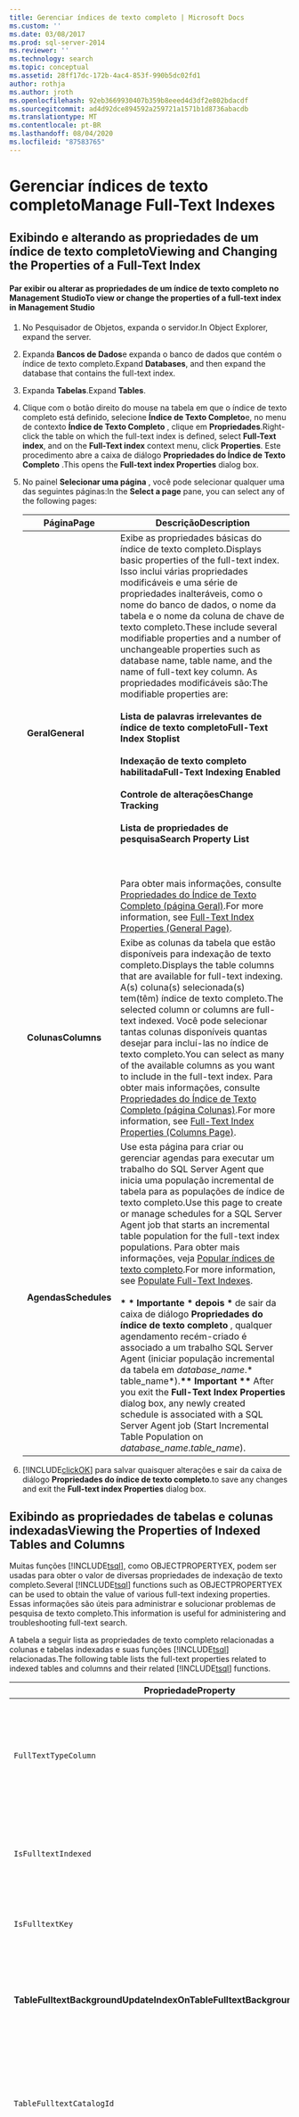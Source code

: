 ```yaml
---
title: Gerenciar índices de texto completo | Microsoft Docs
ms.custom: ''
ms.date: 03/08/2017
ms.prod: sql-server-2014
ms.reviewer: ''
ms.technology: search
ms.topic: conceptual
ms.assetid: 28ff17dc-172b-4ac4-853f-990b5dc02fd1
author: rothja
ms.author: jroth
ms.openlocfilehash: 92eb3669930407b359b8eeed4d3df2e802bdacdf
ms.sourcegitcommit: ad4d92dce894592a259721a1571b1d8736abacdb
ms.translationtype: MT
ms.contentlocale: pt-BR
ms.lasthandoff: 08/04/2020
ms.locfileid: "87583765"
---
```

# <a name="manage-full-text-indexes"></a><span data-ttu-id="10a3e-102">Gerenciar índices de texto completo</span><span class="sxs-lookup"><span data-stu-id="10a3e-102">Manage Full-Text Indexes</span></span>
     
##  <a name="viewing-and-changing-the-properties-of-a-full-text-index"></a><a name="view"></a><span data-ttu-id="10a3e-103">Exibindo e alterando as propriedades de um índice de texto completo</span><span class="sxs-lookup"><span data-stu-id="10a3e-103">Viewing and Changing the Properties of a Full-Text Index</span></span>  
  
#### <a name="to-view-or-change-the-properties-of-a-full-text-index-in-management-studio"></a><span data-ttu-id="10a3e-104">Par exibir ou alterar as propriedades de um índice de texto completo no Management Studio</span><span class="sxs-lookup"><span data-stu-id="10a3e-104">To view or change the properties of a full-text index in Management Studio</span></span>  
  
1.  <span data-ttu-id="10a3e-105">No Pesquisador de Objetos, expanda o servidor.</span><span class="sxs-lookup"><span data-stu-id="10a3e-105">In Object Explorer, expand the server.</span></span>  
  
2.  <span data-ttu-id="10a3e-106">Expanda **Bancos de Dados**e expanda o banco de dados que contém o índice de texto completo.</span><span class="sxs-lookup"><span data-stu-id="10a3e-106">Expand **Databases**, and then expand the database that contains the full-text index.</span></span>  
  
3.  <span data-ttu-id="10a3e-107">Expanda **Tabelas**.</span><span class="sxs-lookup"><span data-stu-id="10a3e-107">Expand **Tables**.</span></span>  
  
4.  <span data-ttu-id="10a3e-108">Clique com o botão direito do mouse na tabela em que o índice de texto completo está definido, selecione **Índice de Texto Completo**e, no menu de contexto **Índice de Texto Completo** , clique em **Propriedades**.</span><span class="sxs-lookup"><span data-stu-id="10a3e-108">Right-click the table on which the full-text index is defined, select **Full-Text index**, and on the **Full-Text index** context menu, click **Properties**.</span></span> <span data-ttu-id="10a3e-109">Este procedimento abre a caixa de diálogo **Propriedades do Índice de Texto Completo** .</span><span class="sxs-lookup"><span data-stu-id="10a3e-109">This opens the **Full-text index Properties** dialog box.</span></span>  
  
5.  <span data-ttu-id="10a3e-110">No painel **Selecionar uma página** , você pode selecionar qualquer uma das seguintes páginas:</span><span class="sxs-lookup"><span data-stu-id="10a3e-110">In the **Select a page** pane, you can select any of the following pages:</span></span>  
  
    |<span data-ttu-id="10a3e-111">Página</span><span class="sxs-lookup"><span data-stu-id="10a3e-111">Page</span></span>|<span data-ttu-id="10a3e-112">Descrição</span><span class="sxs-lookup"><span data-stu-id="10a3e-112">Description</span></span>|  
    |----------|-----------------|  
    |<span data-ttu-id="10a3e-113">**Geral**</span><span class="sxs-lookup"><span data-stu-id="10a3e-113">**General**</span></span>|<span data-ttu-id="10a3e-114">Exibe as propriedades básicas do índice de texto completo.</span><span class="sxs-lookup"><span data-stu-id="10a3e-114">Displays basic properties of the full-text index.</span></span> <span data-ttu-id="10a3e-115">Isso inclui várias propriedades modificáveis e uma série de propriedades inalteráveis, como o nome do banco de dados, o nome da tabela e o nome da coluna de chave de texto completo.</span><span class="sxs-lookup"><span data-stu-id="10a3e-115">These include several modifiable properties and a number of unchangeable properties such as database name, table name, and the name of full-text key column.</span></span> <span data-ttu-id="10a3e-116">As propriedades modificáveis são:</span><span class="sxs-lookup"><span data-stu-id="10a3e-116">The modifiable properties are:</span></span><br /><br /> <span data-ttu-id="10a3e-117">**Lista de palavras irrelevantes de índice de texto completo**</span><span class="sxs-lookup"><span data-stu-id="10a3e-117">**Full-Text Index Stoplist**</span></span><br /><br /> <span data-ttu-id="10a3e-118">**Indexação de texto completo habilitada**</span><span class="sxs-lookup"><span data-stu-id="10a3e-118">**Full-Text Indexing Enabled**</span></span><br /><br /> <span data-ttu-id="10a3e-119">**Controle de alterações**</span><span class="sxs-lookup"><span data-stu-id="10a3e-119">**Change Tracking**</span></span><br /><br /> <span data-ttu-id="10a3e-120">**Lista de propriedades de pesquisa**</span><span class="sxs-lookup"><span data-stu-id="10a3e-120">**Search Property List**</span></span><br /><br /> <br /><br /> <span data-ttu-id="10a3e-121">Para obter mais informações, consulte [Propriedades do Índice de Texto Completo &#40;página Geral&#41;](full-text-index-properties-general-page.md).</span><span class="sxs-lookup"><span data-stu-id="10a3e-121">For more information, see [Full-Text Index Properties &#40;General Page&#41;](full-text-index-properties-general-page.md).</span></span>|  
    |<span data-ttu-id="10a3e-122">**Colunas**</span><span class="sxs-lookup"><span data-stu-id="10a3e-122">**Columns**</span></span>|<span data-ttu-id="10a3e-123">Exibe as colunas da tabela que estão disponíveis para indexação de texto completo.</span><span class="sxs-lookup"><span data-stu-id="10a3e-123">Displays the table columns that are available for full-text indexing.</span></span> <span data-ttu-id="10a3e-124">A(s) coluna(s) selecionada(s) tem(têm) índice de texto completo.</span><span class="sxs-lookup"><span data-stu-id="10a3e-124">The selected column or columns are full-text indexed.</span></span> <span data-ttu-id="10a3e-125">Você pode selecionar tantas colunas disponíveis quantas desejar para incluí-las no índice de texto completo.</span><span class="sxs-lookup"><span data-stu-id="10a3e-125">You can select as many of the available columns as you want to include in the full-text index.</span></span> <span data-ttu-id="10a3e-126">Para obter mais informações, consulte [Propriedades do Índice de Texto Completo &#40;página Colunas&#41;](../../2014/database-engine/full-text-index-properties-columns-page.md).</span><span class="sxs-lookup"><span data-stu-id="10a3e-126">For more information, see [Full-Text Index Properties &#40;Columns Page&#41;](../../2014/database-engine/full-text-index-properties-columns-page.md).</span></span>|  
    |<span data-ttu-id="10a3e-127">**Agendas**</span><span class="sxs-lookup"><span data-stu-id="10a3e-127">**Schedules**</span></span>|<span data-ttu-id="10a3e-128">Use esta página para criar ou gerenciar agendas para executar um trabalho do SQL Server Agent que inicia uma população incremental de tabela para as populações de índice de texto completo.</span><span class="sxs-lookup"><span data-stu-id="10a3e-128">Use this page to create or manage schedules for a SQL Server Agent job that starts an incremental table population for the full-text index populations.</span></span> <span data-ttu-id="10a3e-129">Para obter mais informações, veja [Popular índices de texto completo](../relational-databases/indexes/indexes.md).</span><span class="sxs-lookup"><span data-stu-id="10a3e-129">For more information, see [Populate Full-Text Indexes](../relational-databases/indexes/indexes.md).</span></span><br /><br /> <span data-ttu-id="10a3e-130"><strong> \* \* Importante \* depois \* </strong> de sair da caixa de diálogo **Propriedades do índice de texto completo** , qualquer agendamento recém-criado é associado a um trabalho SQL Server Agent (iniciar população incremental da tabela em *database_name*.\* table_name\*).</span><span class="sxs-lookup"><span data-stu-id="10a3e-130"><strong>\*\* Important \*\*</strong> After you exit the **Full-Text Index Properties** dialog box, any newly created schedule is associated with a SQL Server Agent job (Start Incremental Table Population on *database_name*.*table_name*).</span></span>|  
  
6.  [!INCLUDE[clickOK](../includes/clickok-md.md)] <span data-ttu-id="10a3e-131">para salvar quaisquer alterações e sair da caixa de diálogo **Propriedades do índice de texto completo**.</span><span class="sxs-lookup"><span data-stu-id="10a3e-131">to save any changes and exit the **Full-text index Properties** dialog box.</span></span>  
  
##  <a name="viewing-the-properties-of-indexed-tables-and-columns"></a><a name="props"></a><span data-ttu-id="10a3e-132">Exibindo as propriedades de tabelas e colunas indexadas</span><span class="sxs-lookup"><span data-stu-id="10a3e-132">Viewing the Properties of Indexed Tables and Columns</span></span>  
 <span data-ttu-id="10a3e-133">Muitas funções [!INCLUDE[tsql](../includes/tsql-md.md)], como OBJECTPROPERTYEX, podem ser usadas para obter o valor de diversas propriedades de indexação de texto completo.</span><span class="sxs-lookup"><span data-stu-id="10a3e-133">Several [!INCLUDE[tsql](../includes/tsql-md.md)] functions such as OBJECTPROPERTYEX can be used to obtain the value of various full-text indexing properties.</span></span> <span data-ttu-id="10a3e-134">Essas informações são úteis para administrar e solucionar problemas de pesquisa de texto completo.</span><span class="sxs-lookup"><span data-stu-id="10a3e-134">This information is useful for administering and troubleshooting full-text search.</span></span>  
  
 <span data-ttu-id="10a3e-135">A tabela a seguir lista as propriedades de texto completo relacionadas a colunas e tabelas indexadas e suas funções [!INCLUDE[tsql](../includes/tsql-md.md)] relacionadas.</span><span class="sxs-lookup"><span data-stu-id="10a3e-135">The following table lists the full-text properties related to indexed tables and columns and their related [!INCLUDE[tsql](../includes/tsql-md.md)] functions.</span></span>  
  
|<span data-ttu-id="10a3e-136">Propriedade</span><span class="sxs-lookup"><span data-stu-id="10a3e-136">Property</span></span>|<span data-ttu-id="10a3e-137">Descrição</span><span class="sxs-lookup"><span data-stu-id="10a3e-137">Description</span></span>|<span data-ttu-id="10a3e-138">Função</span><span class="sxs-lookup"><span data-stu-id="10a3e-138">Function</span></span>|  
|--------------|-----------------|--------------|  
|`FullTextTypeColumn`|<span data-ttu-id="10a3e-139">TYPE COLUMN na tabela que armazena as informações de tipo de documento da coluna.</span><span class="sxs-lookup"><span data-stu-id="10a3e-139">TYPE COLUMN in the table that holds the document type information of the column.</span></span>|[<span data-ttu-id="10a3e-140">COLUMNPROPERTY</span><span class="sxs-lookup"><span data-stu-id="10a3e-140">COLUMNPROPERTY</span></span>](/sql/t-sql/functions/columnproperty-transact-sql)|  
|`IsFulltextIndexed`|<span data-ttu-id="10a3e-141">Se uma coluna foi habilitada para indexação de texto completo.</span><span class="sxs-lookup"><span data-stu-id="10a3e-141">Whether a column has been enabled for full-text indexing.</span></span>|<span data-ttu-id="10a3e-142">COLUMNPROPERTY</span><span class="sxs-lookup"><span data-stu-id="10a3e-142">COLUMNPROPERTY</span></span>|  
|`IsFulltextKey`|<span data-ttu-id="10a3e-143">Se o índice é a chave de texto completo de uma tabela.</span><span class="sxs-lookup"><span data-stu-id="10a3e-143">Whether the index is the full-text key for a table.</span></span>|[<span data-ttu-id="10a3e-144">INDEXPROPERTY</span><span class="sxs-lookup"><span data-stu-id="10a3e-144">INDEXPROPERTY</span></span>](/sql/t-sql/functions/indexproperty-transact-sql)|  
|<span data-ttu-id="10a3e-145">**TableFulltextBackgroundUpdateIndexOn**</span><span class="sxs-lookup"><span data-stu-id="10a3e-145">**TableFulltextBackgroundUpdateIndexOn**</span></span>|<span data-ttu-id="10a3e-146">Se uma tabela tem indexação de atualização de texto completo em segundo plano.</span><span class="sxs-lookup"><span data-stu-id="10a3e-146">Whether a table has full-text background update indexing.</span></span>|[<span data-ttu-id="10a3e-147">OBJECTPROPERTYEX</span><span class="sxs-lookup"><span data-stu-id="10a3e-147">OBJECTPROPERTYEX</span></span>](/sql/t-sql/functions/objectproperty-transact-sql)|  
|`TableFulltextCatalogId`|<span data-ttu-id="10a3e-148">ID do catálogo de texto completo no qual residem os dados de índice de texto completo da tabela.</span><span class="sxs-lookup"><span data-stu-id="10a3e-148">Full-text catalog ID in which the full-text index data for the table resides.</span></span>|<span data-ttu-id="10a3e-149">OBJECTPROPERTYEX</span><span class="sxs-lookup"><span data-stu-id="10a3e-149">OBJECTPROPERTYEX</span></span>|  
|`TableFulltextChangeTrackingOn`|<span data-ttu-id="10a3e-150">Se o controle de alterações de texto completo está habilitado em uma tabela.</span><span class="sxs-lookup"><span data-stu-id="10a3e-150">Whether a table has full-text change-tracking enabled.</span></span>|<span data-ttu-id="10a3e-151">OBJECTPROPERTYEX</span><span class="sxs-lookup"><span data-stu-id="10a3e-151">OBJECTPROPERTYEX</span></span>|  
|`TableFulltextDocsProcessed`|<span data-ttu-id="10a3e-152">Número de linhas processadas desde o início da indexação de texto completo.</span><span class="sxs-lookup"><span data-stu-id="10a3e-152">Number of rows processed since the start of full-text indexing.</span></span>|<span data-ttu-id="10a3e-153">OBJECTPROPERTYEX</span><span class="sxs-lookup"><span data-stu-id="10a3e-153">OBJECTPROPERTYEX</span></span>|  
|<span data-ttu-id="10a3e-154">**TableFulltextFailCount**</span><span class="sxs-lookup"><span data-stu-id="10a3e-154">**TableFulltextFailCount**</span></span>|<span data-ttu-id="10a3e-155">Número de linhas que a Pesquisa de Texto Completo não indexou.</span><span class="sxs-lookup"><span data-stu-id="10a3e-155">Number of rows Full-Text Search did not index.</span></span>|<span data-ttu-id="10a3e-156">OBJECTPROPERTYEX</span><span class="sxs-lookup"><span data-stu-id="10a3e-156">OBJECTPROPERTYEX</span></span>|  
|<span data-ttu-id="10a3e-157">**TableFulltextItemCount**</span><span class="sxs-lookup"><span data-stu-id="10a3e-157">**TableFulltextItemCount**</span></span>|<span data-ttu-id="10a3e-158">Número de linhas que foram indexadas com texto completo com êxito.</span><span class="sxs-lookup"><span data-stu-id="10a3e-158">Number of rows that were successfully full-text indexed.</span></span>|<span data-ttu-id="10a3e-159">OBJECTPROPERTYEX</span><span class="sxs-lookup"><span data-stu-id="10a3e-159">OBJECTPROPERTYEX</span></span>|  
|`TableFulltextKeyColumn`|<span data-ttu-id="10a3e-160">A ID de coluna da coluna de chave exclusiva de texto completo.</span><span class="sxs-lookup"><span data-stu-id="10a3e-160">The column ID of the full-text unique key column.</span></span>|<span data-ttu-id="10a3e-161">OBJECTPROPERTYEX</span><span class="sxs-lookup"><span data-stu-id="10a3e-161">OBJECTPROPERTYEX</span></span>|  
|`TableFullTextMergeStatus`|<span data-ttu-id="10a3e-162">Se uma tabela que tem um índice de texto completo está sendo mesclada.</span><span class="sxs-lookup"><span data-stu-id="10a3e-162">Whether a table that has a full-text index is currently in merging.</span></span>|<span data-ttu-id="10a3e-163">OBJECTPROPERTYEX</span><span class="sxs-lookup"><span data-stu-id="10a3e-163">OBJECTPROPERTYEX</span></span>|  
|<span data-ttu-id="10a3e-164">**TableFulltextPendingChanges**</span><span class="sxs-lookup"><span data-stu-id="10a3e-164">**TableFulltextPendingChanges**</span></span>|<span data-ttu-id="10a3e-165">Número de entradas de controle de alterações pendentes a serem processadas.</span><span class="sxs-lookup"><span data-stu-id="10a3e-165">Number of pending change tracking entries to process.</span></span>|<span data-ttu-id="10a3e-166">OBJECTPROPERTYEX</span><span class="sxs-lookup"><span data-stu-id="10a3e-166">OBJECTPROPERTYEX</span></span>|  
|`TableFulltextPopulateStatus`|<span data-ttu-id="10a3e-167">Status de população de uma tabela de texto completo.</span><span class="sxs-lookup"><span data-stu-id="10a3e-167">Population status of a full-text table.</span></span>|<span data-ttu-id="10a3e-168">OBJECTPROPERTYEX</span><span class="sxs-lookup"><span data-stu-id="10a3e-168">OBJECTPROPERTYEX</span></span>|  
|`TableHasActiveFulltextIndex`|<span data-ttu-id="10a3e-169">Se uma tabela tem um índice de texto completo ativo.</span><span class="sxs-lookup"><span data-stu-id="10a3e-169">Whether a table has an active full-text index.</span></span>|<span data-ttu-id="10a3e-170">OBJECTPROPERTYEX</span><span class="sxs-lookup"><span data-stu-id="10a3e-170">OBJECTPROPERTYEX</span></span>|  
  
##  <a name="getting-information-about-the-full-text-key-column"></a><a name="key"></a><span data-ttu-id="10a3e-171">Obtendo informações sobre a coluna de chave de texto completo</span><span class="sxs-lookup"><span data-stu-id="10a3e-171">Getting Information about the Full-Text Key Column</span></span>  
 <span data-ttu-id="10a3e-172">Normalmente, o resultado de funções com valor de conjunto de linhas CONTAINSTABLE ou FREETEXTTABLE precisam ser unidas à tabela base.</span><span class="sxs-lookup"><span data-stu-id="10a3e-172">Typically, the result of CONTAINSTABLE or FREETEXTTABLE rowset-valued functions need to be joined with the base table.</span></span> <span data-ttu-id="10a3e-173">Nesses casos, você precisa saber o nome da coluna de chave exclusiva.</span><span class="sxs-lookup"><span data-stu-id="10a3e-173">In such cases, you need to know the unique key column name.</span></span> <span data-ttu-id="10a3e-174">Você pode perguntar se um dado índice exclusivo é usado como chave de texto completo e pode obter o identificador da coluna de chave de texto completo.</span><span class="sxs-lookup"><span data-stu-id="10a3e-174">You can inquire whether a given unique index is used as the full-text key, and you can obtain the identifier of the full-text key column.</span></span>  
  
#### <a name="to-inquire-whether-a-given-unique-index-is-used-as-the-full-text-key-column"></a><span data-ttu-id="10a3e-175">Para perguntar se um dado índice de texto completo é usado como a coluna de chave de texto completo</span><span class="sxs-lookup"><span data-stu-id="10a3e-175">To inquire whether a given unique index is used as the full-text key column</span></span>  
  
1.  <span data-ttu-id="10a3e-176">Use uma instrução [SELECT](/sql/t-sql/queries/select-transact-sql) para chamar a função [INDEXPROPERTY](/sql/t-sql/functions/indexproperty-transact-sql).</span><span class="sxs-lookup"><span data-stu-id="10a3e-176">Use a [SELECT](/sql/t-sql/queries/select-transact-sql) statement to call the [INDEXPROPERTY](/sql/t-sql/functions/indexproperty-transact-sql) function.</span></span> <span data-ttu-id="10a3e-177">Na chamada de função, use a função OBJECT_ID para converter o nome da tabela (*table_name*) na ID da tabela, especifique o nome de um índice exclusivo para a tabela e especifique a `IsFulltextKey` propriedade index, da seguinte maneira:</span><span class="sxs-lookup"><span data-stu-id="10a3e-177">In the function call use the OBJECT_ID function to convert the name of the table (*table_name*) into the table ID, specify the name of a unique index for the table, and specify the `IsFulltextKey` index property, as follows:</span></span>  
  
    ```  
    SELECT INDEXPROPERTY( OBJECT_ID('table_name'), 'index_name',  'IsFulltextKey' );  
    ```  
  
     <span data-ttu-id="10a3e-178">Esta instrução retornará 1 se o índice for usado para impor a exclusividade da coluna de chave de texto completo e 0 se o índice não for usado para realizar essa imposição.</span><span class="sxs-lookup"><span data-stu-id="10a3e-178">This statement returns 1 if the index is used to enforce uniqueness of the full-text key column and 0 if it is not.</span></span>  
  
 <span data-ttu-id="10a3e-179">**Exemplo**</span><span class="sxs-lookup"><span data-stu-id="10a3e-179">**Example**</span></span>  
  
 <span data-ttu-id="10a3e-180">O exemplo a seguir pergunta se o índice `PK_Document_DocumentID` é usado para impor a exclusividade da coluna de chave de texto completo, da seguinte maneira:</span><span class="sxs-lookup"><span data-stu-id="10a3e-180">The following example inquires whether the `PK_Document_DocumentID` index is used to enforce the uniqueness of the full-text key column, as follows:</span></span>  
  
```  
USE AdventureWorks  
GO  
SELECT INDEXPROPERTY ( OBJECT_ID('Production.Document'), 'PK_Document_DocumentID',  'IsFulltextKey' )  
```  
  
 <span data-ttu-id="10a3e-181">Este exemplo retornará 1 se o índice `PK_Document_DocumentID` for usado para impor a exclusividade da coluna de chave de texto completo.</span><span class="sxs-lookup"><span data-stu-id="10a3e-181">This example returns 1 if the `PK_Document_DocumentID` index is used to enforce uniqueness of the full-text key column.</span></span> <span data-ttu-id="10a3e-182">Caso contrário, retornará 0 ou NULL.</span><span class="sxs-lookup"><span data-stu-id="10a3e-182">Otherwise, it returns 0 or NULL.</span></span> <span data-ttu-id="10a3e-183">NULL implica que você está usando um nome de índice inválido, que o nome de índice não corresponde à tabela, que a tabela não existe, e assim por diante.</span><span class="sxs-lookup"><span data-stu-id="10a3e-183">NULL implies you are using an invalid index name, the index name does not correspond to the table, the table does not exist, or so forth.</span></span>  
  
#### <a name="to-find-the-identifier-of-the-full-text-key-column"></a><span data-ttu-id="10a3e-184">Para encontrar o identificador da coluna de chave de texto completo</span><span class="sxs-lookup"><span data-stu-id="10a3e-184">To find the identifier of the full-text key column</span></span>  
  
1.  <span data-ttu-id="10a3e-185">Cada tabela habilitada para texto completo tem uma coluna que é usada para impor linhas exclusivas da tabela (a *coluna de chave\*\*exclusiva*).</span><span class="sxs-lookup"><span data-stu-id="10a3e-185">Each full-text enabled table has a column that is used to enforce unique rows for the table (the *unique\*\*key column*).</span></span> <span data-ttu-id="10a3e-186">A propriedade `TableFulltextKeyColumn`, obtida da função OBJECTPROPERTYEX, contém a ID de coluna da coluna de chave exclusiva.</span><span class="sxs-lookup"><span data-stu-id="10a3e-186">The `TableFulltextKeyColumn` property, obtained from the OBJECTPROPERTYEX function, contains the column ID of the unique key column.</span></span>  
  
     <span data-ttu-id="10a3e-187">Para obter esse identificador, você pode usar uma instrução SELECT para chamar a função OBJECTPROPERTYEX.</span><span class="sxs-lookup"><span data-stu-id="10a3e-187">To obtain this identifier, you can use a SELECT statement to call the OBJECTPROPERTYEX function.</span></span> <span data-ttu-id="10a3e-188">Use a função OBJECT_ID para converter o nome da tabela (*table_name*) na ID da tabela e especifique a `TableFulltextKeyColumn` propriedade, da seguinte maneira:</span><span class="sxs-lookup"><span data-stu-id="10a3e-188">Use the OBJECT_ID function to convert the name of the table (*table_name*) into the table ID and specify the `TableFulltextKeyColumn` property, as follows:</span></span>  
  
    ```  
    SELECT OBJECTPROPERTYEX(OBJECT_ID( 'table_name'), 'TableFulltextKeyColumn' ) AS 'Column Identifier';  
    ```  
  
 <span data-ttu-id="10a3e-189">**Exemplos**</span><span class="sxs-lookup"><span data-stu-id="10a3e-189">**Examples**</span></span>  
  
 <span data-ttu-id="10a3e-190">O próximo exemplo retorna o identificador da coluna de chave de texto completo ou NULL.</span><span class="sxs-lookup"><span data-stu-id="10a3e-190">The following example returns the identifier of the full-text key column or NULL.</span></span> <span data-ttu-id="10a3e-191">NULL implica que você está usando um nome de índice inválido, que o nome de índice não corresponde à tabela, que a tabela não existe e assim por diante.</span><span class="sxs-lookup"><span data-stu-id="10a3e-191">NULL implies that you are using an invalid index name, the index name does not correspond to the table, the table does not exist, or so forth.</span></span>  
  
```  
USE AdventureWorks;  
GO  
SELECT OBJECTPROPERTYEX(OBJECT_ID('Production.Document'), 'TableFulltextKeyColumn');  
GO  
```  
  
 <span data-ttu-id="10a3e-192">O exemplo a seguir mostra como usar o identificador da coluna de chave exclusiva para obter o nome da coluna.</span><span class="sxs-lookup"><span data-stu-id="10a3e-192">The following example shows how to use the identifier of the unique key column to obtain the name of the column.</span></span>  
  
```  
USE AdventureWorks;  
GO  
DECLARE @key_column sysname  
SET @key_column = Col_Name(Object_Id('Production.Document'),  
ObjectProperty(Object_id('Production.Document'),  
'TableFulltextKeyColumn')   
)  
SELECT @key_column AS 'Unique Key Column';  
GO  
```  
  
 <span data-ttu-id="10a3e-193">Este exemplo retorna um conjunto de resultados chamado `Unique Key Column`, que exibe uma única linha contendo o nome da coluna de chave exclusiva da tabela Document, DocumentID.</span><span class="sxs-lookup"><span data-stu-id="10a3e-193">This example returns a result set column named `Unique Key Column`, which displays a single row containing the name of the unique key column of the Document table, DocumentID.</span></span> <span data-ttu-id="10a3e-194">Observe que, se esta consulta continha um nome de índice inválido, se o nome de índice não correspondia à tabela, se a tabela não existia etc., será retornado NULL.</span><span class="sxs-lookup"><span data-stu-id="10a3e-194">Note that if this query contained an invalid index name, the index name did not correspond to the table, the table did not exist, and so forth, it would return NULL.</span></span>  
  
##  <a name="disabling-or-re-enabling-a-table-for-full-text-indexing"></a><a name="disable"></a><span data-ttu-id="10a3e-195">Desabilitando ou reabilitando uma tabela para indexação de texto completo</span><span class="sxs-lookup"><span data-stu-id="10a3e-195">Disabling or Re-enabling a Table for Full-Text Indexing</span></span>  
 <span data-ttu-id="10a3e-196">No [!INCLUDE[ssNoVersion](../includes/ssnoversion-md.md)], todos os bancos de dados criados pelo usuário são habilitados para texto completo por padrão.</span><span class="sxs-lookup"><span data-stu-id="10a3e-196">In [!INCLUDE[ssNoVersion](../includes/ssnoversion-md.md)], all user-created databases are full-text enabled by default.</span></span> <span data-ttu-id="10a3e-197">Além disso, uma tabela individual está automaticamente habilitada para indexação de texto completo desde que o índice de texto completo seja criado nela e uma coluna seja adicionada ao índice.</span><span class="sxs-lookup"><span data-stu-id="10a3e-197">Additionally, an individual table is automatically enabled for full-text indexing as soon as a full-text index is created on it and a column is added to the index.</span></span> <span data-ttu-id="10a3e-198">Uma tabela está automaticamente desabilitada para indexação de texto completo quando a última coluna é descartada de seu índice de texto completo.</span><span class="sxs-lookup"><span data-stu-id="10a3e-198">A table is automatically disabled for full-text indexing when the last column is dropped from its full-text index.</span></span>  
  
 <span data-ttu-id="10a3e-199">Em uma tabela que tenha um índice de texto completo, é possível desabilitar manualmente ou desabilitar de novo uma tabela para indexação de texto completo usando o [!INCLUDE[ssManStudioFull](../includes/ssmanstudiofull-md.md)].</span><span class="sxs-lookup"><span data-stu-id="10a3e-199">On a table that has a full-text index, you can manually disable or re-enable a table for full-text indexing using [!INCLUDE[ssManStudioFull](../includes/ssmanstudiofull-md.md)].</span></span>  
  
#### <a name="to-enable-a-table-for-full-text-indexing"></a><span data-ttu-id="10a3e-200">Para habilitar uma tabela para indexação de texto completo</span><span class="sxs-lookup"><span data-stu-id="10a3e-200">To enable a table for full-text indexing</span></span>  
  
1.  <span data-ttu-id="10a3e-201">Expanda o grupo do servidor, expanda **Bancos de Dados**e expanda o banco de dados que contém a tabela desejada para habilitação da indexação de texto completo.</span><span class="sxs-lookup"><span data-stu-id="10a3e-201">Expand the server group, expand **Databases**, and expand the database that contains the table you want to enable for full-text indexing.</span></span>  
  
2.  <span data-ttu-id="10a3e-202">Expanda **Tabelas**e clique com o botão direito do mouse na tabela que você quer desabilitar ou habilitar novamente para indexação de texto completo.</span><span class="sxs-lookup"><span data-stu-id="10a3e-202">Expand **Tables**, and right-click the table that you want to disable or re-enable for full-text indexing.</span></span>  
  
3.  <span data-ttu-id="10a3e-203">Selecione **Índice de Texto Completo**e clique em **Disable Full-Text index (Desabilitar Índice de Texto Completo)** ou **Enable Full-Text index (Habilitar Índice de Texto Completo)** .</span><span class="sxs-lookup"><span data-stu-id="10a3e-203">Select **Full-Text index**, and then click **Disable Full-Text index** or **Enable Full-Text index**.</span></span>  
  
##  <a name="removing-a-full-text-index-from-a-table"></a><a name="remove"></a><span data-ttu-id="10a3e-204">Removendo um índice de texto completo de uma tabela</span><span class="sxs-lookup"><span data-stu-id="10a3e-204">Removing a Full-Text Index from a Table</span></span>  
  
#### <a name="to-remove-a-full-text-index-from-a-table"></a><span data-ttu-id="10a3e-205">Para remover um índice de texto completo de uma tabela</span><span class="sxs-lookup"><span data-stu-id="10a3e-205">To remove a full-text index from a table</span></span>  
  
1.  <span data-ttu-id="10a3e-206">No Pesquisador de Objetos, clique com o botão direito do mouse na tabela com o índice de texto completo a ser excluído.</span><span class="sxs-lookup"><span data-stu-id="10a3e-206">In Object Explorer, right-click the table that has the full-text index that you want to delete.</span></span>  
  
2.  <span data-ttu-id="10a3e-207">Selecione **Excluir Índice de Texto Completo**.</span><span class="sxs-lookup"><span data-stu-id="10a3e-207">Select **Delete Full-Text index**.</span></span>  
  
3.  <span data-ttu-id="10a3e-208">Quando solicitado, clique em **OK** para confirmar que você deseja excluir o índice de texto completo.</span><span class="sxs-lookup"><span data-stu-id="10a3e-208">When prompted, click **OK** to confirm that you want to delete the full-text index.</span></span>  
  
  
